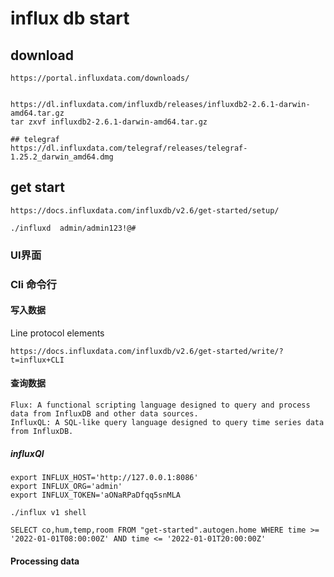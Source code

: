 # influx db start

## download
```shell
https://portal.influxdata.com/downloads/


https://dl.influxdata.com/influxdb/releases/influxdb2-2.6.1-darwin-amd64.tar.gz
tar zxvf influxdb2-2.6.1-darwin-amd64.tar.gz

## telegraf
https://dl.influxdata.com/telegraf/releases/telegraf-1.25.2_darwin_amd64.dmg
```

## get start

```shell
https://docs.influxdata.com/influxdb/v2.6/get-started/setup/
```

```shell
./influxd  admin/admin123!@#
```

### UI界面

### Cli 命令行

#### 写入数据

Line protocol elements
```shell
https://docs.influxdata.com/influxdb/v2.6/get-started/write/?t=influx+CLI
```

#### 查询数据

```shell
Flux: A functional scripting language designed to query and process data from InfluxDB and other data sources.
InfluxQL: A SQL-like query language designed to query time series data from InfluxDB.
```

##### influxQl

```shell
export INFLUX_HOST='http://127.0.0.1:8086'
export INFLUX_ORG='admin'
export INFLUX_TOKEN='aONaRPaDfqq5snMLA

./influx v1 shell
```


```shell
SELECT co,hum,temp,room FROM "get-started".autogen.home WHERE time >= '2022-01-01T08:00:00Z' AND time <= '2022-01-01T20:00:00Z'
```

#### Processing data

```shell

```



